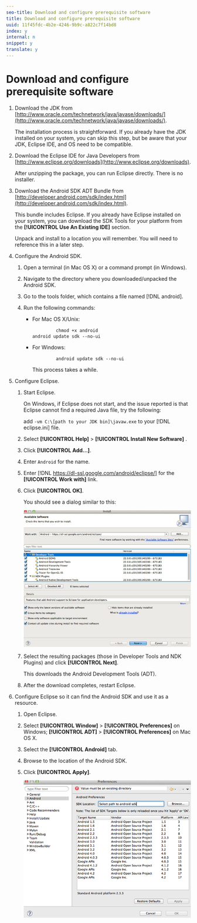 ```yaml
---
seo-title: Download and configure prerequisite software
title: Download and configure prerequisite software
uuid: 11f45fdc-4b2e-4246-9b9c-a822c7f14bd8
index: y
internal: n
snippet: y
translate: y
---
```


# Download and configure prerequisite software


1. Download the JDK from [http://www.oracle.com/technetwork/java/javase/downloads/](http://www.oracle.com/technetwork/java/javase/downloads/).

   The installation process is straightforward. If you already have the JDK installed on your system, you can skip this step, but be aware that your JDK, Eclipse IDE, and OS need to be compatible.
1. Download the Eclipse IDE for Java Developers from [http://www.eclipse.org/downloads](http://www.eclipse.org/downloads).

   After unzipping the package, you can run Eclipse directly. There is no installer.
1. Download the Android SDK ADT Bundle from [http://developer.android.com/sdk/index.html](http://developer.android.com/sdk/index.html).

   This bundle includes Eclipse. If you already have Eclipse installed on your system, you can download the SDK Tools for your platform from the **[!UICONTROL Use An Existing IDE]** section.

   Unpack and install to a location you will remember. You will need to reference this in a later step.
1. Configure the Android SDK.
   1. Open a terminal (in Mac OS X) or a command prompt (in Windows).
   1. Navigate to the directory where you downloaded/unpacked the Android SDK.
   1. Go to the tools folder, which contains a file named [!DNL android].
   1. Run the following commands:
   
       
       * For Mac OS X/Unix:        
         ```
                  chmod +x android 
         android update sdk --no-ui 
         
         ```
       
       * For Windows:        
         ```
                  android update sdk --no-ui 
         
         ```
       
       
       
          This process takes a while. 
       
1. Configure Eclipse.
   1. Start Eclipse.

      On Windows, if Eclipse does not start, and the issue reported is that Eclipse cannot find a required Java file, try the following: 
   
      add `-vm C:\[path to your JDK bin]\javaw.exe` to your [!DNL eclipse.ini] file. 
   1. Select  **[!UICONTROL Help]** > **[!UICONTROL Install New Software]** .
   1. Click **[!UICONTROL Add...]**.
   1. Enter `Android` for the name.
   1. Enter [!DNL https://dl-ssl.google.com/android/eclipse/] for the **[!UICONTROL Work with]** link.
   1. Click **[!UICONTROL OK]**.

      You should see a dialog similar to this: 
   
      <a id="fig_A1CC171097644E4D892F7FA31B821237"></a> ![](assets/available_software.jpg) 
   1. Select the resulting packages (those in Developer Tools and NDK Plugins) and click **[!UICONTROL Next]**.
   
      This downloads the Android Development Tools (ADT).   
   1. After the download completes, restart Eclipse.

1. Configure Eclipse so it can find the Android SDK and use it as a resource.
   1. Open Eclipse.
   1. Select  **[!UICONTROL Window]** > **[!UICONTROL Preferences]** on Windows;  **[!UICONTROL ADT]** > **[!UICONTROL Preferences]** on Mac OS X.
   1. Select the **[!UICONTROL Android]** tab.
   1. Browse to the location of the Android SDK.
   1. Click **[!UICONTROL Apply]**.

      <a id="fig_EDC325C7076F4C75938FCBB5F37403BC"></a> ![Step Result](assets/ss2.jpg) 
